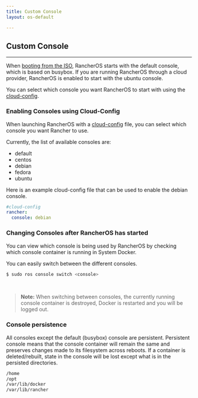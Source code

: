 ```yaml
---
title: Custom Console
layout: os-default

---
```


## Custom Console
---

When [booting from the ISO]({{site.baseurl}}/os/running-rancheros/workstation/boot-from-iso/), RancherOS starts with the default console, which is based on busybox. If you are running RancherOS through a cloud provider, RancherOS is enabled to start with the ubuntu console. 

You can select which console you want RancherOS to start with using the [cloud-config]({{site.baseurl}}/os/cloud-config/).

### Enabling Consoles using Cloud-Config 

When launching RancherOS with a [cloud-config]({[site.baseurl}}/os/cloud-config/) file, you can select which console you want Rancher to use. 

Currently, the list of available consoles are:

* default 
* centos
* debian
* fedora
* ubuntu

Here is an example cloud-config file that can be used to enable the debian console.

```yaml
#cloud-config
rancher:
  console: debian
```

### Changing Consoles after RancherOS has started

You can view which console is being used by RancherOS by checking which console container is running in System Docker. 

You can easily switch between the different consoles.

```bash
$ sudo ros console switch <console>
```

<br>

> **Note:** When switching between consoles, the currently running console container is destroyed, Docker is restarted and you will be logged out.

### Console persistence

All consoles except the default (busybox) console are persistent. Persistent console means that the console container will remain the same and preserves changes made to its filesystem across reboots. If a container is deleted/rebuilt, state in the console will be lost except what is in the persisted directories.

```bash
/home
/opt
/var/lib/docker
/var/lib/rancher
```
